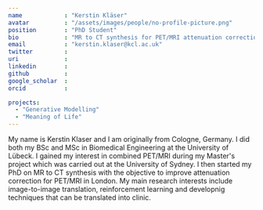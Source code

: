 ```yaml
---
name            : "Kerstin Kläser"
avatar          : "/assets/images/people/no-profile-picture.png"
position        : "PhD Student"
bio             : "MR to CT synthesis for PET/MRI attenuation correction"
email           : "kerstin.klaser@kcl.ac.uk"
twitter         :
uri             :
linkedin        :
github          :
google_scholar  :
orcid           :

projects:
  - "Generative Modelling"
  - "Meaning of Life"
---
```


My name is Kerstin Klaser and I am originally from Cologne, Germany. I did both my BSc and MSc in Biomedical Engineering at the University of Lübeck. I gained my interest in combined PET/MRI during my Master's project which was carried out at the University of Sydney. I then started my PhD on MR to CT synthesis with the objective to improve attenuation correction for PET/MRI in London. My main research interests include image-to-image translation, reinforcement learning and developnig techniques that can be translated into clinic.
